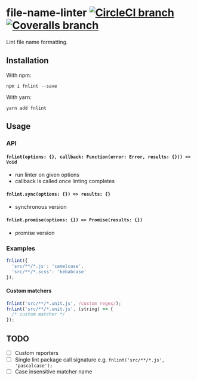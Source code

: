 # file-name-linter [![CircleCI branch](https://img.shields.io/circleci/project/github/usabilla/file-name-linter/master.svg?style=flat-square)](https://circleci.com/gh/usabilla/file-name-linter/tree/master) [![Coveralls branch](https://img.shields.io/coveralls/usabilla/file-name-linter/master.svg?style=flat-square)](https://coveralls.io/github/usabilla/file-name-linter?branch=master)
Lint file name formatting.

## Installation

With npm:

```
npm i fnlint --save
```

With yarn:

```
yarn add fnlint 
```

## Usage

### API

#### `fnlint(options: {}, callback: Function(error: Error, results: {})) => Void`
- run linter on given options
- callback is called once linting completes

#### `fnlint.sync(options: {}) => results: {}`
- synchronous version

#### `fnlint.promise(options: {}) => Promise(results: {})`
- promise version

### Examples

```js
fnlint({
  'src/**/*.js': 'camelcase',
  'src/**/*.scss': 'kebabcase'
});
````

#### Custom matchers
```js
fnlint('src/**/*.unit.js', /custom regex/);
fnlint('src/**/*.unit.js', (string) => {
  /* custom matcher */
});
```

## TODO
- [ ] Custom reporters
- [ ] Single lint package call signature e.g. `fnlint('src/**/*.js', 'pascalcase');`
- [ ] Case insensitive matcher name
